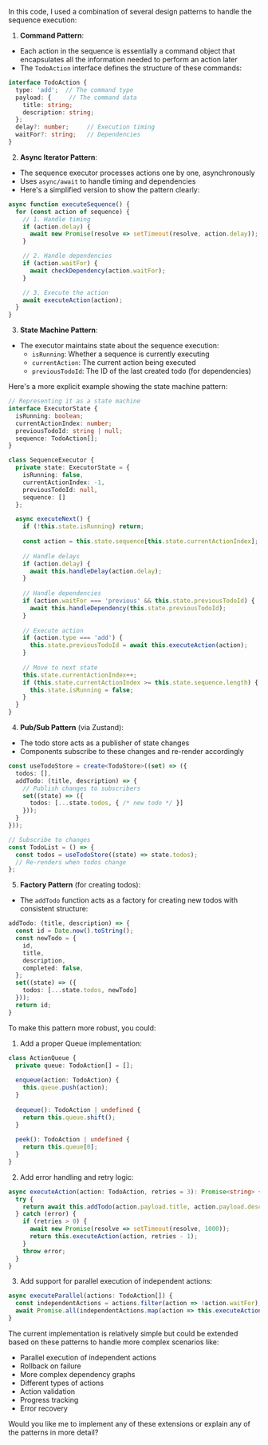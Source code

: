 In this code, I used a combination of several design patterns to handle the sequence execution:

1. **Command Pattern**:
- Each action in the sequence is essentially a command object that encapsulates all the information needed to perform an action later
- The `TodoAction` interface defines the structure of these commands:

```typescript
interface TodoAction {
  type: 'add';  // The command type
  payload: {     // The command data
    title: string;
    description: string;
  };
  delay?: number;     // Execution timing
  waitFor?: string;   // Dependencies
}
```

2. **Async Iterator Pattern**:
- The sequence executor processes actions one by one, asynchronously
- Uses `async/await` to handle timing and dependencies
- Here's a simplified version to show the pattern clearly:

```typescript
async function executeSequence() {
  for (const action of sequence) {
    // 1. Handle timing
    if (action.delay) {
      await new Promise(resolve => setTimeout(resolve, action.delay));
    }

    // 2. Handle dependencies
    if (action.waitFor) {
      await checkDependency(action.waitFor);
    }

    // 3. Execute the action
    await executeAction(action);
  }
}
```

3. **State Machine Pattern**:
- The executor maintains state about the sequence execution:
  - `isRunning`: Whether a sequence is currently executing
  - `currentAction`: The current action being executed
  - `previousTodoId`: The ID of the last created todo (for dependencies)

Here's a more explicit example showing the state machine pattern:

```typescript
// Representing it as a state machine
interface ExecutorState {
  isRunning: boolean;
  currentActionIndex: number;
  previousTodoId: string | null;
  sequence: TodoAction[];
}

class SequenceExecutor {
  private state: ExecutorState = {
    isRunning: false,
    currentActionIndex: -1,
    previousTodoId: null,
    sequence: []
  };

  async executeNext() {
    if (!this.state.isRunning) return;
    
    const action = this.state.sequence[this.state.currentActionIndex];
    
    // Handle delays
    if (action.delay) {
      await this.handleDelay(action.delay);
    }
    
    // Handle dependencies
    if (action.waitFor === 'previous' && this.state.previousTodoId) {
      await this.handleDependency(this.state.previousTodoId);
    }
    
    // Execute action
    if (action.type === 'add') {
      this.state.previousTodoId = await this.executeAction(action);
    }
    
    // Move to next state
    this.state.currentActionIndex++;
    if (this.state.currentActionIndex >= this.state.sequence.length) {
      this.state.isRunning = false;
    }
  }
}
```

4. **Pub/Sub Pattern** (via Zustand):
- The todo store acts as a publisher of state changes
- Components subscribe to these changes and re-render accordingly

```typescript
const useTodoStore = create<TodoStore>((set) => ({
  todos: [],
  addTodo: (title, description) => {
    // Publish changes to subscribers
    set((state) => ({
      todos: [...state.todos, { /* new todo */ }]
    }));
  }
}));

// Subscribe to changes
const TodoList = () => {
  const todos = useTodoStore((state) => state.todos);
  // Re-renders when todos change
};
```

5. **Factory Pattern** (for creating todos):
- The `addTodo` function acts as a factory for creating new todos with consistent structure:

```typescript
addTodo: (title, description) => {
  const id = Date.now().toString();
  const newTodo = {
    id,
    title,
    description,
    completed: false,
  };
  set((state) => ({
    todos: [...state.todos, newTodo]
  }));
  return id;
}
```

To make this pattern more robust, you could:

1. Add a proper Queue implementation:
```typescript
class ActionQueue {
  private queue: TodoAction[] = [];
  
  enqueue(action: TodoAction) {
    this.queue.push(action);
  }
  
  dequeue(): TodoAction | undefined {
    return this.queue.shift();
  }
  
  peek(): TodoAction | undefined {
    return this.queue[0];
  }
}
```

2. Add error handling and retry logic:
```typescript
async executeAction(action: TodoAction, retries = 3): Promise<string> {
  try {
    return await this.addTodo(action.payload.title, action.payload.description);
  } catch (error) {
    if (retries > 0) {
      await new Promise(resolve => setTimeout(resolve, 1000));
      return this.executeAction(action, retries - 1);
    }
    throw error;
  }
}
```

3. Add support for parallel execution of independent actions:
```typescript
async executeParallel(actions: TodoAction[]) {
  const independentActions = actions.filter(action => !action.waitFor);
  await Promise.all(independentActions.map(action => this.executeAction(action)));
}
```

The current implementation is relatively simple but could be extended based on these patterns to handle more complex scenarios like:
- Parallel execution of independent actions
- Rollback on failure
- More complex dependency graphs
- Different types of actions
- Action validation
- Progress tracking
- Error recovery

Would you like me to implement any of these extensions or explain any of the patterns in more detail?